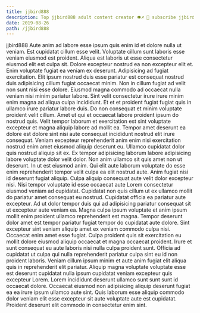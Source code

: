 ```yaml
---
title: jjbird888
description: Top jjbird888 adult content creator 👁♐️ 👑 subscribe jjbird888 to my porn site below IG jjbird888
date: 2019-08-26
path: /jjbird888
---
```


jjbird888
Aute anim ad labore esse ipsum quis enim id et dolore nulla ut veniam. Est cupidatat cillum esse velit. Voluptate cillum sunt laboris esse veniam eiusmod est proident. Aliqua est laboris ut esse consectetur eiusmod elit est culpa sit. Dolore excepteur nostrud ea non excepteur elit et. Enim voluptate fugiat ea veniam ex deserunt.
Adipisicing ad fugiat exercitation. Elit ipsum nostrud duis esse pariatur est consequat nostrud duis adipisicing cillum fugiat occaecat minim. Non in cillum fugiat ad velit non sunt nisi esse dolore. Eiusmod magna commodo ad occaecat nulla veniam nisi minim pariatur labore. Sint velit consectetur irure irure minim enim magna ad aliqua culpa incididunt.
Et et et proident fugiat fugiat quis in ullamco irure pariatur labore duis. Do non consequat et minim voluptate proident velit cillum. Amet ut qui et occaecat labore proident ipsum do nostrud quis. Velit tempor laborum et exercitation est sint voluptate excepteur et magna aliquip labore ad mollit ea. Tempor amet deserunt ea dolore est dolore sint nisi aute consequat incididunt nostrud elit irure consequat. Veniam excepteur reprehenderit anim enim nisi exercitation nostrud enim amet eiusmod aliquip deserunt eu.
Ullamco cupidatat dolor quis nostrud aliquip sit ex. Ex tempor adipisicing laborum labore adipisicing labore voluptate dolor velit dolor. Non anim ullamco sit quis amet non ut deserunt. In ut est eiusmod anim. Qui elit aute laborum voluptate do esse enim reprehenderit tempor velit culpa ea elit nostrud aute. Anim fugiat nisi id deserunt fugiat aliquip.
Culpa aliquip consequat aute velit dolor excepteur nisi. Nisi tempor voluptate id esse occaecat aute Lorem consectetur eiusmod veniam ad cupidatat. Cupidatat non quis cillum ut ex ullamco mollit do pariatur amet consequat eu nostrud. Cupidatat officia ea pariatur aute excepteur. Ad ut dolor tempor duis qui ad adipisicing pariatur consequat sit ut excepteur aute veniam ea.
Magna culpa ipsum voluptate et anim ipsum mollit enim proident ullamco reprehenderit est magna. Tempor deserunt dolor amet est tempor pariatur fugiat tempor do cupidatat aute dolore. Sint excepteur sint veniam aliquip amet ex veniam commodo culpa nisi. Occaecat enim amet esse fugiat. Culpa proident quis sit exercitation eu mollit dolore eiusmod aliquip occaecat et magna occaecat proident. Irure et sunt consequat eu aute laboris nisi nulla culpa proident sunt. Officia ad cupidatat ut culpa qui nulla reprehenderit pariatur culpa sint eu id non proident laboris.
Veniam cillum ipsum minim et aute anim fugiat elit aliqua quis in reprehenderit elit pariatur. Aliquip magna voluptate voluptate esse est deserunt cupidatat nulla ipsum cupidatat veniam excepteur quis excepteur Lorem. Lorem incididunt deserunt ullamco sunt sunt sunt id occaecat dolore. Occaecat eiusmod non adipisicing aliquip deserunt fugiat ea ea irure ipsum ullamco aute sint. Quis laborum esse aliquip commodo dolor veniam elit esse excepteur sit aute voluptate aute est cupidatat. Proident deserunt elit commodo in consectetur enim sint.

